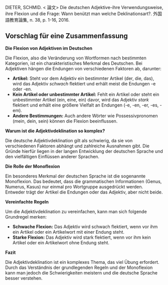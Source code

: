 DIETER, SCHMID. < 論文> Die deutschen Adjektive-ihre Verwendungsweise, ihre Flexion und die Frage: Wann benützt man welche Deklinationsart?. 外国語教育論集, n. 38, p. 1-16, 2016. 

## Vorschlag für eine Zusammenfassung

**Die Flexion von Adjektiven im Deutschen**

Die Flexion, also die Veränderung von Wortformen nach bestimmten Kategorien, ist ein charakteristisches Merkmal des Deutschen. Bei Adjektiven hängen die Endungen von verschiedenen Faktoren ab, darunter:

* **Artikel:** Steht vor dem Adjektiv ein bestimmter Artikel (der, die, das), wird das Adjektiv *schwach* flektiert und erhält meist die Endungen -e oder -en.
* **Kein Artikel oder unbestimmter Artikel:** Fehlt ein Artikel oder steht ein unbestimmter Artikel (ein, eine, ein) davor, wird das Adjektiv *stark* flektiert und erhält eine größere Vielfalt an Endungen (-e, -en, -er, -es, -em).
* **Andere Bestimmungen:** Auch andere Wörter wie Possessivpronomen (mein, dein, sein) können die Flexion beeinflussen.

**Warum ist die Adjektivdeklination so komplex?**

Die deutsche Adjektivdeklination gilt als schwierig, da sie von verschiedenen Faktoren abhängt und zahlreiche Ausnahmen gibt. Die Gründe hierfür liegen in der langen Entwicklung der deutschen Sprache und den vielfältigen Einflüssen anderer Sprachen.

**Die Rolle der Monoflexion**

Ein besonderes Merkmal der deutschen Sprache ist die sogenannte Monoflexion. Das bedeutet, dass die grammatischen Informationen (Genus, Numerus, Kasus) nur einmal pro Wortgruppe ausgedrückt werden. Entweder trägt der Artikel die Endungen oder das Adjektiv, aber nicht beide.

**Vereinfachte Regeln**

Um die Adjektivdeklination zu vereinfachen, kann man sich folgende Grundregel merken:

* **Schwache Flexion:** Das Adjektiv wird schwach flektiert, wenn vor ihm ein Artikel oder ein Artikelwort mit einer Endung steht.
* **Starke Flexion:** Das Adjektiv wird stark flektiert, wenn vor ihm kein Artikel oder ein Artikelwort ohne Endung steht.

**Fazit**

Die Adjektivdeklination ist ein komplexes Thema, das viel Übung erfordert. Durch das Verständnis der grundlegenden Regeln und der Monoflexion kann man jedoch die Schwierigkeiten meistern und die deutsche Sprache besser verstehen.